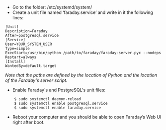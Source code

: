 * Go to the folder: /etc/systemd/system/
* Create a unit file named ‘faraday.service’ and write in it the following lines:

```
[Unit]
Description=Faraday
After=postgresql.service
[Service]
User=YOUR_SYSTEM_USER
Type=simple
ExecStart=/usr/bin/python /path/to/faraday/faraday-server.pyc --nodeps
Restart=always
[Install]
WantedBy=default.target
```
_Note that the paths are defined by the location of Python and the location of the Faraday's server script._

* Enable Faraday's and PostgreSQL's unit files:
```
    $ sudo systemctl daemon-reload
    $ sudo systemctl enable postgresql.service
    $ sudo systemctl enable faraday.service
```
* Reboot your computer and you should be able to open Faraday’s Web UI right after boot.
